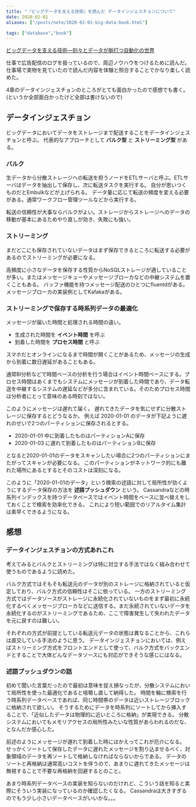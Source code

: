 ```yaml
---
title: "『ビッグデータを支える技術』を読んだ データインジェスチョンについて"
date: 2020-02-01
aliases: ["/posts/note/2020-02-01-big-data-book.html"]

tags: ["database","book"]
---
```


[ビッグデータを支える技術―刻々とデータが脈打つ自動化の世界](https://www.amazon.co.jp/dp/4774192252)

仕事で広告配信のログを扱っているので、周辺ノウハウをつけるために読んだ。
仕事場で実物を見ていたので読んだ内容を体験と照合することでかなり楽しく読めた。

4章のデータインジェスチョンのところがとても面白かったので感想でも書く。
(というか全部面白かったけど全部は書けないので)

## データインジェスチョン

ビッグデータにおいてデータをストレージまで配送することをデータインジェスチョンと呼ぶ。
代表的なアプローチとして **バルク型** と **ストリーミング型** がある。

### バルク

生データから分散ストレージへの転送を担うノードをETLサーバと呼ぶ。ETLサーバはデータを抽出して保存し、次に転送タスクを実行する。
自分が思いつくものだとEmbulkなどが上げられる。
データ量に応じて転送の頻度を変える必要がある。通常ワークフロー管理ツールなどから実行する。

転送の信頼性が大事ならバルクがよい。ストレージからストレージへのデータの移動が基本にあるためやり直しが効き、失敗にも強い。

### ストリーミング

まだどこにも保存されていないデータはまず保存できるところに転送する必要があるのでストリーミングが必要になる。

高頻度に小さなデータを保存する性質からNoSQLストレージが適していることが多い。またはメッセージキューやメッセージブローカなどの中継システ厶を置くこともある。
バッファ機能を持つメッセージ配送のひとつにfluentdがある。メッセージブローカの実装例としてKafakaがある。

### ストリーミングで保存する時系列データの最適化

メッセージが届いた時間と処理される時間の違い。

* 生成された時間を **イベント時間** を呼ぶ
* 到着した時間を **プロセス時間** と呼ぶ

スマホだとオンラインになるまで時間が開くことがあるため、メッセージの生成から到着に数日遅延があることもある。

通常BI分析などで時間ベースの分析を行う場合はイベント時間ベースにする。プロセス時間はあくまでもシステムにメッセージが到着した時間であり、データ転送を中継するシステムの遅延などが多分に含まれている。そのためプロセス時間は分析者にとって意味のある時刻ではない。

このようにメッセージは遅れて届く。
遅れてきたデータを気にせずに分散ストレージに保存するとどうなるか。
例えば 2020-01-01 のデータが下記ように遅れのせいで2つのパーティションに保存されるとする。

* 2020-01-01 中に到着したものはパーティションAに保存
* 2020-01-03 に遅れて到着したものはパーティションBに保存

となると2020-01-01のデータをスキャンしたい場合に2つのパーティションにまたがってスキャンが必要になる。
このパーティションがネットワーク的にも離れた場所にあるとするとそのコストは深刻になる。

このように「2020-01-01のデータ」という検索の述語に対して局所性が効くようにするデータ保存の方法を **述語プッシュダウン** という。
Cassandraなどの時系列インデックスを持つデータベースではイベント時間をベースに並べ替えをしておくことで検索を効率化できる。
これにより短い範囲でのリアルタイム集計は素早くできるようになる。

## 感想

### データインジェスチョンの方式あれこれ

考えてみるとバルクとストリーミングは特に対立する手法ではなく組み合わせて使うものであるように読めた。

バルク方式ではそもそも転送元のデータが別のストレージに格納されていると仮定しており、バルク方式の信頼性はそこに依っている。
一方のストリーミング方式ではデータソースがストレージに永続化されていないものをまず最初に永続化するべくメッセージブローカなどに送信する。まだ永続されていないデータを永続化するのがストリーミングであるため、ここで障害発生して失われたデータを元に戻すのは難しい。

それぞれの方式が前提としている転送元データの状態は異なることから、これらは直交している手法のように思う。
データインジェスチョンにおいては、例えばストリーミング方式をフロントエンドとして使って、バルク方式をバックエンドとすることで大体どんなデータソースにも対応ができそうな感じにはなる。

### 述語プッシュダウンの話

初めて聞いた言葉だったので最初は意味を捉え損なったが、分散システムにおいて局所性を使った最適化であると咀嚼し直して納得した。
時間を軸に検索を行う時系列データベースであれば、同じ時間帯のデータは近いストレージブロックに格納されて欲しい。
そうするためにデータを時系列にソートしてから挿入することで、「近似したデータは物理的に近いところに格納」が実現できる。
分散システムにおいてもメモリアクセスの局所性みたいな性質があらわれるのだな、となんだか感心した。

前述のようにメッセージが遅れて到着した時にはかえってこれが厄介になる。
せっかくソートして保存したデータに遅れたメッセージを割り込ませるべく、対象領域のデータを再ソートして格納しなければならないからである。
データのソートと再格納は通常高いコストを伴うので、あまりに遅れてきたメッセージは無視することで不要な再格納を回避するとのこと。

あまり時系列データベースの実装を知らないのだけれど、こういう話を知ると実際にそういう実装になっているのか確認したくなる。
Cassandraは大きすぎるのでもう少し小さいデータベースがいいかな。。。
